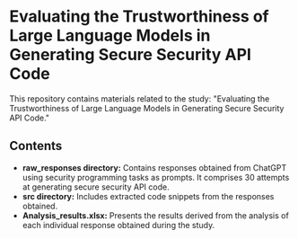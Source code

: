 # Evaluating the Trustworthiness of Large Language Models in Generating Secure Security API Code

This repository contains materials related to the study: "Evaluating the Trustworthiness of Large Language Models in Generating Secure Security API Code."

## Contents

- **raw_responses directory:** Contains responses obtained from ChatGPT using security programming tasks as prompts. It comprises 30 attempts at generating secure security API code.
- **src directory:** Includes extracted code snippets from the responses obtained.
- **Analysis_results.xlsx:** Presents the results derived from the analysis of each individual response obtained during the study.
